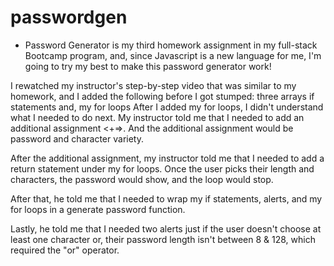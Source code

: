 # passwordgen

- Password Generator is my third homework assignment in my full-stack Bootcamp program, and, since Javascript is a new language for me, I'm going to try my best to make this password generator work!

I rewatched my instructor's step-by-step video that was similar to my homework, and I added the following before I got stumped:
three arrays
if statements
and, my for loops
After I added my for loops, I didn't understand what I needed to do next. My instructor told me that I needed to add an additional assignment &lt;+=&gt;. And the additional assignment would be password and character variety.

After the additional assignment, my instructor told me that I needed to add a return statement under my for loops. Once the user picks their length and characters, the password would show, and the loop would stop.

After that, he told me that I needed to wrap my if statements, alerts, and my for loops in a generate password function.

Lastly, he told me that I needed two alerts just if the user doesn't choose at least one character or, their password length isn't between 8 & 128, which required the "or" operator. 

